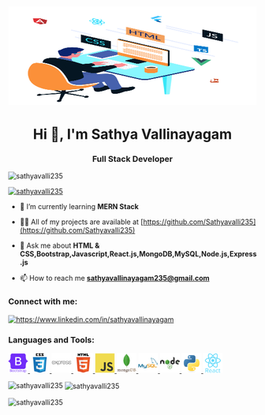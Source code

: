 <img src="gif.gif" alt="MasterHead" width="900" height="200">
<h1 align="center">Hi 👋, I'm Sathya Vallinayagam</h1>
<h3 align="center">Full Stack Developer</h3>

<p align="left"> <img src="https://komarev.com/ghpvc/?username=sathyavalli235&label=Profile%20views&color=0e75b6&style=flat" alt="sathyavalli235" /> </p>

<p align="left"> <a href="https://github.com/ryo-ma/github-profile-trophy"><img src="https://github-profile-trophy.vercel.app/?username=sathyavalli235" alt="sathyavalli235" /></a> </p>

- 🌱 I’m currently learning **MERN Stack**

- 👨‍💻 All of my projects are available at [https://github.com/Sathyavalli235](https://github.com/Sathyavalli235)

- 💬 Ask me about **HTML & CSS,Bootstrap,Javascript,React.js,MongoDB,MySQL,Node.js,Express.js**

- 📫 How to reach me **sathyavallinayagam235@gmail.com**

<h3 align="left">Connect with me:</h3>
<p align="left">
<a href="https://linkedin.com/in/https://www.linkedin.com/in/sathyavallinayagam" target="blank"><img align="center" src="https://raw.githubusercontent.com/rahuldkjain/github-profile-readme-generator/master/src/images/icons/Social/linked-in-alt.svg" alt="https://www.linkedin.com/in/sathyavallinayagam" height="30" width="40" /></a>
</p>

<h3 align="left">Languages and Tools:</h3>
<p align="left"> <a href="https://getbootstrap.com" target="_blank" rel="noreferrer"> <img src="https://raw.githubusercontent.com/devicons/devicon/master/icons/bootstrap/bootstrap-plain-wordmark.svg" alt="bootstrap" width="40" height="40"/> </a> <a href="https://www.w3schools.com/css/" target="_blank" rel="noreferrer"> <img src="https://raw.githubusercontent.com/devicons/devicon/master/icons/css3/css3-original-wordmark.svg" alt="css3" width="40" height="40"/> </a> <a href="https://expressjs.com" target="_blank" rel="noreferrer"> <img src="https://raw.githubusercontent.com/devicons/devicon/master/icons/express/express-original-wordmark.svg" alt="express" width="40" height="40"/> </a> <a href="https://www.w3.org/html/" target="_blank" rel="noreferrer"> <img src="https://raw.githubusercontent.com/devicons/devicon/master/icons/html5/html5-original-wordmark.svg" alt="html5" width="40" height="40"/> </a> <a href="https://developer.mozilla.org/en-US/docs/Web/JavaScript" target="_blank" rel="noreferrer"> <img src="https://raw.githubusercontent.com/devicons/devicon/master/icons/javascript/javascript-original.svg" alt="javascript" width="40" height="40"/> </a> <a href="https://www.mongodb.com/" target="_blank" rel="noreferrer"> <img src="https://raw.githubusercontent.com/devicons/devicon/master/icons/mongodb/mongodb-original-wordmark.svg" alt="mongodb" width="40" height="40"/> </a> <a href="https://www.mysql.com/" target="_blank" rel="noreferrer"> <img src="https://raw.githubusercontent.com/devicons/devicon/master/icons/mysql/mysql-original-wordmark.svg" alt="mysql" width="40" height="40"/> </a> <a href="https://nodejs.org" target="_blank" rel="noreferrer"> <img src="https://raw.githubusercontent.com/devicons/devicon/master/icons/nodejs/nodejs-original-wordmark.svg" alt="nodejs" width="40" height="40"/> </a> <a href="https://www.python.org" target="_blank" rel="noreferrer"> <img src="https://raw.githubusercontent.com/devicons/devicon/master/icons/python/python-original.svg" alt="python" width="40" height="40"/> </a> <a href="https://reactjs.org/" target="_blank" rel="noreferrer"> <img src="https://raw.githubusercontent.com/devicons/devicon/master/icons/react/react-original-wordmark.svg" alt="react" width="40" height="40"/> </a> </p>

<p><img align="left" src="https://github-readme-stats.vercel.app/api/top-langs?username=sathyavalli235&show_icons=true&locale=en&layout=compact" alt="sathyavalli235" /></p>

<p>&nbsp;<img align="center" src="https://github-readme-stats.vercel.app/api?username=sathyavalli235&show_icons=true&locale=en" alt="sathyavalli235" /></p>

<p><img align="center" src="https://github-readme-streak-stats.herokuapp.com/?user=sathyavalli235&" alt="sathyavalli235" /></p>
